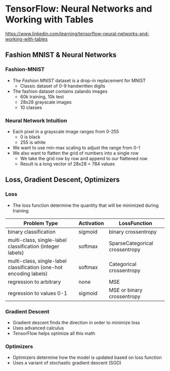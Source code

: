 # TensorFlow: Neural Networks and Working with Tables
https://www.linkedin.com/learning/tensorflow-neural-networks-and-working-with-tables

## Fashion MNIST & Neural Networks
### Fashion-MNIST
- The *Fashion MNIST* dataset is a drop-in replacement for MNIST
    - Classic dataset of 0-9 handwritten digits
- The fashion dataset contains zalando images
    - 60k training, 10k test
    - 28x28 grayscale images
    - 10 classes

### Neural Network Intuition
- Each pixel in a grayscale image ranges from 0-255
    - 0 is black
    - 255 is white
- We want to use min-max scaling to adjust the range from 0-1
- We also want to flatten the grid of numbers into a single row
    - We take the grid row by row and append to our flattened row
    - Result is a long vector of 28x28 = 784 values

## Loss, Gradient Descent, Optimizers
### Loss
- The loss function determine the quantity that will be minimized during training

| Problem Type                                                       | Activation | LossFunction                   |
| ------------------------------------------------------------------ | ---------- | ------------------------------ |
| binary classification                                              | sigmoid    | binary crossentropy            |
| multi-class, single-label classification (integer labels)          | softmax    | SparseCategorical crossentropy |
| multi-class, single-label classification (one-hot encoding labels) | softmax    | Categorical crossentropy       |
| regression to arbitrary                                            | none       | MSE                            |
| regression to values 0-1                                           | sigmoid    | MSE or binary crossentropy     |

### Gradient Descent
- Gradient descent finds the direction in order to minimize loss
- Uses advanced calculus
- TensorFlow helps optimize all this math

### Optimizers
- Optimizers determine how the model is updated based on loss function
- Uses a variant of stochastic gradient descent (SGD)
